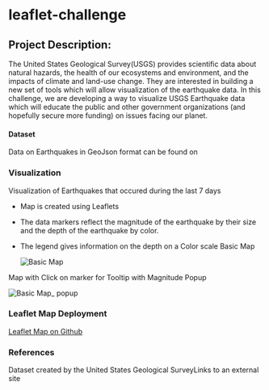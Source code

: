 # leaflet-challenge
## Project Description:
The United States Geological Survey(USGS) provides scientific data about natural hazards, the health of our ecosystems and environment, and the impacts of climate and land-use change.
They are interested in building a new set of tools which will allow visualization of the earthquake data.
In this challenge, we are developing a way to visualize USGS Earthquake data which will educate the public and other government organizations (and hopefully secure more funding) on issues facing our planet.
#### Dataset
Data on Earthquakes in GeoJson format can be found on 
[
](https://earthquake.usgs.gov/earthquakes/feed/v1.0/geojson.php)

### Visualization

Visualization of Earthquakes that occured during the last 7 days 
- Map is created using Leaflets
- The data markers reflect the magnitude of the earthquake by their size and the depth of the earthquake by color. 
- The legend gives information on the depth on a Color scale
Basic Map

  ![Basic Map](https://github.com/supvadakkeveetil/leaflet-challenge/assets/144635564/838b0da8-ef65-4522-96af-d4f4bb2b85b7)

Map with Click on marker for Tooltip with Magnitude Popup 

![Basic Map_ popup](https://github.com/supvadakkeveetil/leaflet-challenge/assets/144635564/bcb71e27-32bb-4d4f-b90f-5ab8fb3a87cc)


### Leaflet Map Deployment
[Leaflet Map on Github
](https://supvadakkeveetil.github.io/leaflet-challenge/)
### References
Dataset created by the United States Geological SurveyLinks to an external site
